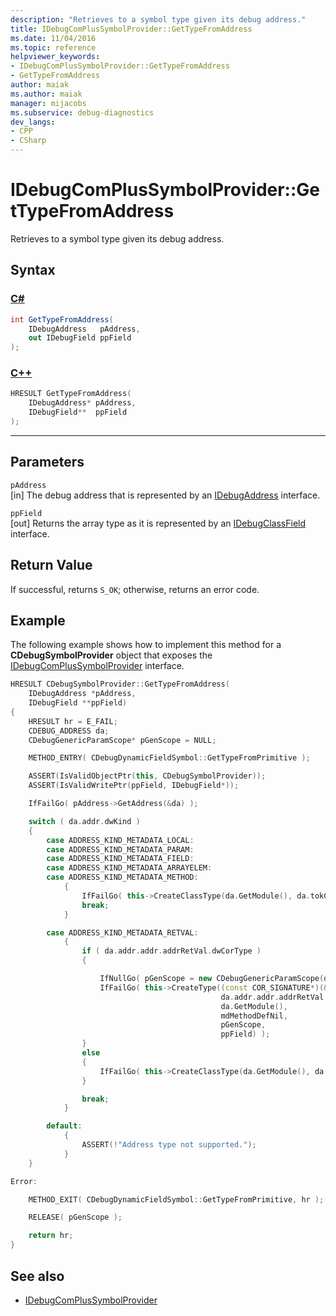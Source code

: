```yaml
---
description: "Retrieves to a symbol type given its debug address."
title: IDebugComPlusSymbolProvider::GetTypeFromAddress
ms.date: 11/04/2016
ms.topic: reference
helpviewer_keywords:
- IDebugComPlusSymbolProvider::GetTypeFromAddress
- GetTypeFromAddress
author: maiak
ms.author: maiak
manager: mijacobs
ms.subservice: debug-diagnostics
dev_langs:
- CPP
- CSharp
---
```

# IDebugComPlusSymbolProvider::GetTypeFromAddress

Retrieves to a symbol type given its debug address.

## Syntax

### [C#](#tab/csharp)
```csharp
int GetTypeFromAddress(
    IDebugAddress   pAddress,
    out IDebugField ppField
);
```
### [C++](#tab/cpp)
```cpp
HRESULT GetTypeFromAddress(
    IDebugAddress* pAddress,
    IDebugField**  ppField
);
```
---

## Parameters
`pAddress`\
[in] The debug address that is represented by an [IDebugAddress](../../../extensibility/debugger/reference/idebugaddress.md) interface.

`ppField`\
[out] Returns the array type as it is represented by an [IDebugClassField](../../../extensibility/debugger/reference/idebugclassfield.md) interface.

## Return Value
If successful, returns `S_OK`; otherwise, returns an error code.

## Example
The following example shows how to implement this method for a **CDebugSymbolProvider** object that exposes the [IDebugComPlusSymbolProvider](../../../extensibility/debugger/reference/idebugcomplussymbolprovider.md) interface.

```cpp
HRESULT CDebugSymbolProvider::GetTypeFromAddress(
    IDebugAddress *pAddress,
    IDebugField **ppField)
{
    HRESULT hr = E_FAIL;
    CDEBUG_ADDRESS da;
    CDebugGenericParamScope* pGenScope = NULL;

    METHOD_ENTRY( CDebugDynamicFieldSymbol::GetTypeFromPrimitive );

    ASSERT(IsValidObjectPtr(this, CDebugSymbolProvider));
    ASSERT(IsValidWritePtr(ppField, IDebugField*));

    IfFailGo( pAddress->GetAddress(&da) );

    switch ( da.addr.dwKind )
    {
        case ADDRESS_KIND_METADATA_LOCAL:
        case ADDRESS_KIND_METADATA_PARAM:
        case ADDRESS_KIND_METADATA_FIELD:
        case ADDRESS_KIND_METADATA_ARRAYELEM:
        case ADDRESS_KIND_METADATA_METHOD:
            {
                IfFailGo( this->CreateClassType(da.GetModule(), da.tokClass, ppField) );
                break;
            }

        case ADDRESS_KIND_METADATA_RETVAL:
            {
                if ( da.addr.addr.addrRetVal.dwCorType )
                {

                    IfNullGo( pGenScope = new CDebugGenericParamScope(da.GetModule(), da.tokClass, da.GetMethod()), E_OUTOFMEMORY );
                    IfFailGo( this->CreateType((const COR_SIGNATURE*)(&da.addr.addr.addrRetVal.rgSig),
                                               da.addr.addr.addrRetVal.dwSigSize,
                                               da.GetModule(),
                                               mdMethodDefNil,
                                               pGenScope,
                                               ppField) );
                }
                else
                {
                    IfFailGo( this->CreateClassType(da.GetModule(), da.tokClass, ppField) );
                }

                break;
            }

        default:
            {
                ASSERT(!"Address type not supported.");
            }
    }

Error:

    METHOD_EXIT( CDebugDynamicFieldSymbol::GetTypeFromPrimitive, hr );

    RELEASE( pGenScope );

    return hr;
}
```

## See also
- [IDebugComPlusSymbolProvider](../../../extensibility/debugger/reference/idebugcomplussymbolprovider.md)
